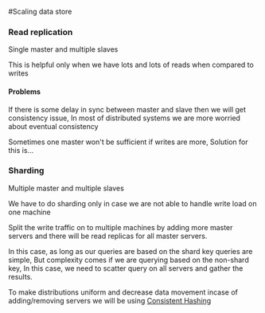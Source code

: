 #Scaling data store

### Read replication

Single master and multiple slaves

This is helpful only when we have lots and lots of reads when compared to writes

#### Problems

If there is some delay in sync between master and slave then we will get consistency issue, In most of distributed systems we are more worried about eventual consistency

Sometimes one master won't be sufficient if writes are more, Solution for this is...

### Sharding

Multiple master and multiple slaves

We have to do sharding only in case we are not able to handle write load on one machine

Split the write traffic on to multiple machines by adding more master servers and there will be read replicas for all master servers.

In this case, as long as our queries are based on the shard key queries are simple, But complexity comes if we are querying based on the non-shard key, In this case, we need to scatter query on all servers and gather the results.

To make distributions uniform and decrease data movement incase of adding/removing servers we will be using [Consistent Hashing](/Design/Consistent-Hashing.md)